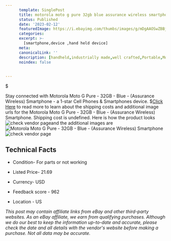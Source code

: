 ```yaml
---
      template: SinglePost
      title: motorola moto g pure 32gb blue assurance wireless smartphone
      status: Published
      date: '2023-02-12'
      featuredImage: https://i.ebayimg.com/thumbs/images/g/mDgAAOSwZBBjx1ix/s-l225.jpg
      categories: 
      excerpt: >-
        [smartphone,device ,hand held device]
      meta:
      canonicalLink: ''
      description: [handheld,industrially made,well crafted,Portable,Mobile,Compact,Convenient,Lightweight,Maneuverable,Man-portable,Miniature,Carriable,Hand-held,Light,Holdable,Transportable,Mobile device,Pocket-sized,On-the-go,Wireless,Cordless,Compact size,Convenient size, smartphone,device ,hand held device]
      noindex: false
      
        
---
```

$

Stay connected with Motorola Moto G Pure - 32GB - Blue - (Assurance Wireless) Smartphone - a 1-star Cell Phones & Smartphones device.
$[Click Here](https://www.ebay.com/itm/255950816840?hash=item3b97db8648%3Ag%3AmDgAAOSwZBBjx1ix&mkevt=1&mkcid=1&mkrid=711-53200-19255-0&campid=%253CePNCampaignId%253E&customid=%253CreferenceId%253E&toolid=10049) to read more to learn about the shipping costs and additional image urls for the Motorola Moto G Pure - 32GB - Blue - (Assurance Wireless) Smartphone. Shipping cost is undefined. Here is how the product looks ![check vendor page](https://i.ebayimg.com/thumbs/images/g/mDgAAOSwZBBjx1ix/s-l225.jpg)and the additional images are![Motorola Moto G Pure - 32GB - Blue - (Assurance Wireless) Smartphone](https://i.ebayimg.com/images/g/mDgAAOSwZBBjx1ix/s-l1600.jpg)![check vendor page](https://origin-galleryplus.ebayimg.com/ws/web/255950816840_2_0_1/225x225.jpg,https://origin-galleryplus.ebayimg.com/ws/web/255950816840_3_0_1/225x225.jpg,https://origin-galleryplus.ebayimg.com/ws/web/255950816840_4_0_1/225x225.jpg,https://origin-galleryplus.ebayimg.com/ws/web/255950816840_5_0_1/225x225.jpg,https://origin-galleryplus.ebayimg.com/ws/web/255950816840_6_0_1/225x225.jpg,https://origin-galleryplus.ebayimg.com/ws/web/255950816840_7_0_1/225x225.jpg,https://origin-galleryplus.ebayimg.com/ws/web/255950816840_8_0_1/225x225.jpg)



 ## Technical Facts 



     
      

 - Condition- For parts or not working 


      

 - Listed Price- 21.69 


      

 - Currency- USD 


      

 - Feedback score - 962 


      

 - Location - US 


      
      

 *_This post may contain affiliate links from eBay and other third-party websites. As an eBay affiliate, we earn from qualifying purchases. Although we do our best to keep the information up-to-date and accurate, please check the date and all details with the vendor's website before making a purchase. Not all data may be accurate._*






